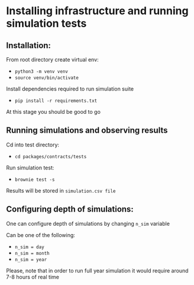 # Installing infrastructure and running simulation tests

## Installation:
From root directory create virtual env:
- `python3 -m venv venv`
- `source venv/bin/activate`

Install dependencies required to run simulation suite
- `pip install -r requirements.txt`

At this stage  you should be good to go

## Running simulations and observing results

Cd into test directory:
- `cd packages/contracts/tests`

Run simulation test:
- `brownie test -s`

Results will be stored in `simulation.csv file`

## Configuring depth of simulations:
One can configure depth of simulations by changing `n_sim` variable

Can be one of the following:
- `n_sim = day`
- `n_sim = month`
- `n_sim = year`

Please, note that in order to run full year simulation it would require around 7-8 hours of real time
